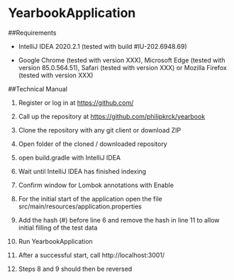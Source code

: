 # YearbookApplication
##Requirements
- IntelliJ IDEA 2020.2.1 (tested with build #IU-202.6948.69)

- Google Chrome (tested with version XXX), Microsoft Edge (tested with version 85.0.564.51), Safari (tested with version XXX) or Mozilla Firefox (tested with version XXX)

##Technical Manual

1. Register or log in at https://github.com/
2. Call up the repository at https://github.com/philipkrck/yearbook
3. Clone the repository with any git client or download ZIP

4. Open folder of the cloned / downloaded repository
5. open build.gradle with IntelliJ IDEA
6. Wait until IntelliJ IDEA has finished indexing
7. Confirm window for Lombok annotations with Enable 
8. For the initial start of the application open the file src/main/resources/application.properties
9. Add the hash (#) before line 6 and remove the hash in line 11 to allow initial filling of the test data 
10. Run YearbookApplication
11. After a successful start, call http://localhost:3001/
12. Steps 8 and 9 should then be reversed

